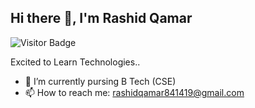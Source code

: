 ## Hi there 👋, I'm Rashid Qamar

![Visitor Badge](https://visitor-badge.laobi.icu/badge?page_id=rashid-qamar.rashid-qamar)

Excited to Learn Technologies..


- 🌱 I’m currently pursing B Tech (CSE)
- 📫 How to reach me: rashidqamar841419@gmail.com
